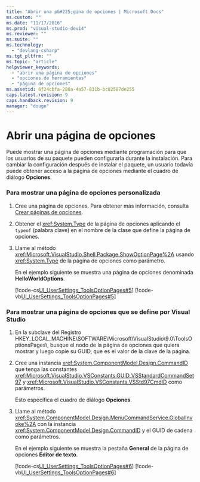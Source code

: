 ```yaml
---
title: "Abrir una p&#225;gina de opciones | Microsoft Docs"
ms.custom: ""
ms.date: "11/17/2016"
ms.prod: "visual-studio-dev14"
ms.reviewer: ""
ms.suite: ""
ms.technology: 
  - "devlang-csharp"
ms.tgt_pltfrm: ""
ms.topic: "article"
helpviewer_keywords: 
  - "abrir una página de opciones"
  - "opciones de herramientas"
  - "página de opciones"
ms.assetid: 6f24cbfa-288a-4a57-831b-bc82587de255
caps.latest.revision: 9
caps.handback.revision: 9
manager: "douge"
---
```

# Abrir una p&#225;gina de opciones
Puede mostrar una página de opciones mediante programación para que los usuarios de su paquete pueden configurarla durante la instalación. Para cambiar la configuración después de instalar el paquete, un usuario todavía puede obtener acceso a la página de opciones mediante el cuadro de diálogo **Opciones**.  
  
### Para mostrar una página de opciones personalizada  
  
1.  Cree una página de opciones. Para obtener más información, consulta [Crear páginas de opciones](../extensibility/internals/creating-options-pages.md).  
  
2.  Obtener el <xref:System.Type> de la página de opciones aplicando el `typeof` \(palabra clave\) en el nombre de la clase que define la página de opciones.  
  
3.  Llame al método <xref:Microsoft.VisualStudio.Shell.Package.ShowOptionPage%2A> usando <xref:System.Type> de la página de opciones como parámetro.  
  
     En el ejemplo siguiente se muestra una página de opciones denominada **HelloWorldOptions**.  
  
     [!code-cs[UI_UserSettings_ToolsOptionPages#5](../extensibility/internals/codesnippet/CSharp/opening-an-options-page_1.cs)]
     [!code-vb[UI_UserSettings_ToolsOptionPages#5](../extensibility/internals/codesnippet/VisualBasic/opening-an-options-page_1.vb)]  
  
### Para mostrar una página de opciones que se define por Visual Studio  
  
1.  En la subclave del Registro HKEY\_LOCAL\_MACHINE\\SOFTWARE\\Microsoft\\VisualStudio\\9.0\\ToolsOptionsPages\\, busque el nodo de la página de opciones que quiera mostrar y luego copie su GUID, que es el valor de la clave de la página.  
  
2.  Cree una instancia <xref:System.ComponentModel.Design.CommandID> que tenga las constantes <xref:Microsoft.VisualStudio.VSConstants.GUID_VSStandardCommandSet97> y <xref:Microsoft.VisualStudio.VSConstants.VSStd97CmdID> como parámetros.  
  
     Esto especifica el cuadro de diálogo **Opciones**.  
  
3.  Llame al método <xref:System.ComponentModel.Design.MenuCommandService.GlobalInvoke%2A> con la instancia <xref:System.ComponentModel.Design.CommandID> y el GUID de cadena como parámetros.  
  
     En el ejemplo siguiente se muestra la pestaña **General** de la página de opciones **Editor de texto**.  
  
     [!code-cs[UI_UserSettings_ToolsOptionPages#6](../extensibility/internals/codesnippet/CSharp/opening-an-options-page_2.cs)]
     [!code-vb[UI_UserSettings_ToolsOptionPages#6](../extensibility/internals/codesnippet/VisualBasic/opening-an-options-page_2.vb)]